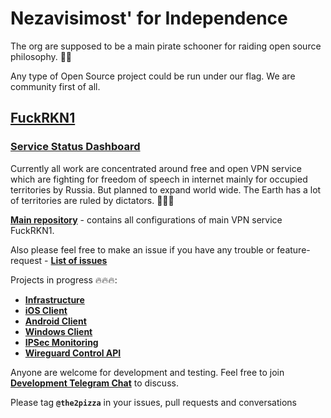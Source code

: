 
# Nezavisimost' for Independence


The org are supposed to be a main pirate schooner for raiding open source philosophy. 🏴‍☠️

Any type of Open Source project could be run under our flag. We are community first of all.  


## [FuckRKN1](https://fuckrkn1.org) 

### [Service Status Dashboard](https://m.fuckrkn1.org/d/fX0pLFiVz/fuckrkn1-dashboard?orgId=1)

Currently all work are concentrated around free and open VPN service which are fighting for freedom of speech in internet mainly for occupied territories by Russia. But planned to expand world wide. The Earth has a lot of territories are ruled by dictators. 👿👿👿

[**Main repository**](https://github.com/nezavisimost/FuckRKN1) - contains all configurations of main VPN service FuckRKN1. 

Also please feel free to make an issue if you have any trouble or feature-request - [**List of issues**](https://github.com/nezavisimost/FuckRKN1/issues)


Projects in progress 🔥🔥🔥:

 - [**Infrastructure**](https://github.com/nezavisimost/FuckRKN1)
 - [**iOS Client**](https://github.com/nezavisimost/liberty-ios)  
 - [**Android Client**](https://github.com/nezavisimost/liberty-android) 
 - [**Windows Client**](https://github.com/nezavisimost/liberty-win) 
 - [**IPSec Monitoring**](https://github.com/nezavisimost/liberty-monitoring) 
 - [**Wireguard Control API**](https://github.com/nezavisimost/wgctrl)

 Anyone are welcome for development and testing. 
 Feel free to join [**Development Telegram Chat**](https://t.me/nezavisimost_dev) to discuss.

 Please tag **``@the2pizza``** in your issues, pull requests and conversations 

 









